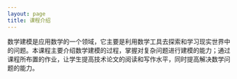 ```yaml
---
layout: page
title: 课程介绍
---
```


数学建模是应用数学的一个领域，它主要是利用数学工具去探索和学习现实世界中的问题。本课程主要介绍数学建模的过程，掌握对复杂问题进行建模的能力；通过课程所布置的作业，让学生提高技术论文的阅读和写作水平，同时提高解决数学问题的能力。
